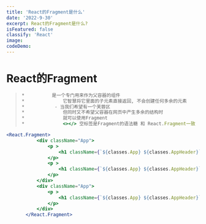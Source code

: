 ```yaml
---
title: 'React的Fragment是什么'
date: '2022-9-30'
excerpt: React的Fragment是什么?
isFeatured: false
classify: 'React'
image:
codeDemo:
---
```


# React的Fragment

> ```jsx
> *          是一个专门用来作为父容器的组件
> *              它智慧将它里面的子元素直接返回, 不会创建任何多余的元素
> *           - 当我们希望有一个芙蓉区
> *              但同时又不希望父容器在网页中产生多余的结构时
> *              就可以使用Fragment
> *              <></> 空标签是Fragment的语法糖 和 React.Fragment一致
> ```

```jsx
<React.Fragment>
           <div className="App">
               <p >
                   <h1 className={`${classes.App} ${classes.AppHeader}`} style={pStyle} onClick={()=>setRedBorder(!redBorder)}>我是一个段落</h1>
               </p>
               <p >
                   <h1 className={`${classes.App} ${classes.AppHeader}`} style={pStyle} onClick={()=>setRedBorder(!redBorder)}>我是一个段落</h1>
               </p>
           </div>
           <div className="App">
               <p >
                   <h1 className={`${classes.App} ${classes.AppHeader}`} style={pStyle} onClick={()=>setRedBorder(!redBorder)}>我是一个段落</h1>
               </p>
           </div>
       </React.Fragment>
```

